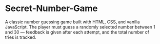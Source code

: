 # Secret-Number-Game
A classic number guessing game built with HTML, CSS, and vanilla JavaScript.   The player must guess a randomly selected number between 1 and 30 — feedback is given after each attempt, and the total number of tries is tracked.
